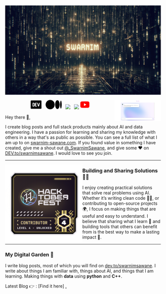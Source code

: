 ![Swarnim Sawane](icon/Designer.png)

<p align='center'>
  <a href="https://www.cloudraft.io/olly"><img width="150" align='right' src="icon\Demo.png"></a>
</p>

<p align='center'>
<a href="https://dev.to/swarnimsawane"><img height="30" src="icon\devto.png"></a>&nbsp;&nbsp;
<a href="https://medium.com/@swarnim.sawane"><img height="30" src="icon\medium-logo.png"></a>&nbsp;&nbsp;
<a href="https://www.instagram.com/swarnim_sawane/"><img height="30" src="https://github.com/WaylonWalker/WaylonWalker/blob/main/icon/instagram.jpg?raw=true"></a>&nbsp;&nbsp;
<a href="https://www.linkedin.com/in/swarnim-sawane/"><img height="30" src="https://github.com/WaylonWalker/WaylonWalker/blob/main/icon/linkedin.png?raw=true"></a>
<a href="https://youtube.com/@melodicious5698"><img height="30" src="icon\youtube.png"></a>
</p>

Hey there 👋,

I create blog posts and full stack products mainly about AI and data engineering.  I have a passion for learning and sharing my knowledge with others in a way that's as public as possible.  You can see a full list of what I am up to on [swarnim-sawane.com](https://swarnim-sawane.vercel.app/).  If you found value in something I have created, give me a shout out [@_SwarnimSawane](https://www.linkedin.com/in/swarnim-sawane/), and give some ♥ on [DEV.to/swarnimsawane](https://dev.to/swarnimsawane). I would love to see you join.

  ---
 
 <p>
  <img width="250" align='left' src="icon\hacktoberfest.png">
</p>
 
### Building and Sharing Solutions 🔧✨

I enjoy creating practical solutions that solve real problems using AI. Whether it’s writing clean code 🧑‍💻, or contributing to open-source projects 🌍, I focus on making things that are useful and easy to understand. I believe that sharing what I learn 📢 and building tools that others can benefit from is the best way to make a lasting impact 🌟.

 ---

### My Digital Garden 🌱

I write blog posts, most of which you will find on [dev.to/swarnimsawane](https://dev.to/swarnimsawane).
I write about things I am familiar with, things about AI, and things that I am learning.  Making things with **data** using 
**python** and **C++**. 

Latest Blog 👉 : [Find it here] [.](https://medium.com/@swarnim.sawane/content-moderation-using-ai-a977f4864465)


